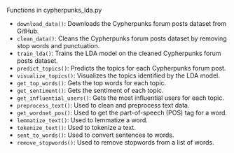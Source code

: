 Functions in cypherpunks_lda.py

* `download_data()`: Downloads the Cypherpunks forum posts dataset from GitHub.
* `clean_data()`: Cleans the Cypherpunks forum posts dataset by removing stop words and punctuation.
* `train_lda()`: Trains the LDA model on the cleaned Cypherpunks forum posts dataset.
* `predict_topics()`: Predicts the topics for each Cypherpunks forum post.
* `visualize_topics()`: Visualizes the topics identified by the LDA model.
* `get_top_words()`: Gets the top words for each topic.
* `get_sentiment()`: Gets the sentiment of each topic.
* `get_influential_users()`: Gets the most influential users for each topic.
* `preprocess_text()`: Used to clean and preprocess text data.
* `get_wordnet_pos()`: Used to get the part-of-speech (POS) tag for a word.
* `lemmatize_text()`: Used to lemmatize a word.
* `tokenize_text()`: Used to tokenize a text.
* `sent_to_words()`: Used to convert sentences to words.
* `remove_stopwords()`: Used to remove stopwords from a list of words.

